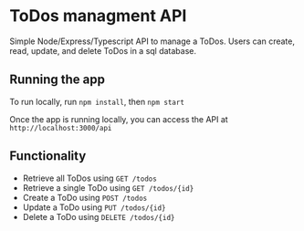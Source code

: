 # ToDos managment API

Simple Node/Express/Typescript API to manage a ToDos. Users can create, read, update, and delete ToDos in a sql database.

## Running the app
To run locally, run `npm install`, then `npm start`

Once the app is running locally, you can access the API at `http://localhost:3000/api`

## Functionality

 - Retrieve all ToDos using `GET /todos`
 - Retrieve a single ToDo using `GET /todos/{id}`
 - Create a ToDo using `POST /todos`
 - Update a ToDo using `PUT /todos/{id}`
 - Delete a ToDo using `DELETE /todos/{id}`
 